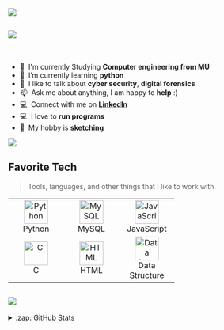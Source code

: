 <img src="https://readme-typing-svg.demolab.com?font=Operator+Mono&size=24&duration=2800&pause=2000&color=242B2E&center=false&vCenter=true&width=940&height=50&lines=👋+Hello+there!+I'm+Shruti+baviskar!">
<h2><img src="borderseperator.gif"></h2>

<br>

- :office: &nbsp;I'm currently Studying **Computer engineering from MU**
- :seedling: &nbsp;I’m currently learning **python**
- :speech_balloon: &nbsp;I like to talk about **cyber security**, **digital forensics**
- :mailbox: &nbsp;Ask me about anything, I am happy to **help** :)
- :computer: &nbsp;Connect with me on **[LinkedIn](https://www.linkedin.com/in/shruti-baviskar)**
- :computer: &nbsp;I love to **run programs**
- :art: &nbsp;My hobby is **sketching**

![](https://komarev.com/ghpvc/?username=PhoeniXxCode)

<h2 align="left" id="PhoeniXxCode-tech">Favorite Tech</h2>

> Tools, languages, and other things that I like to work with.

<table align="center">
  <tr>
    <td align="center" width="96">
      <a href="#PhoeniXxCode-tech">
        <img src="https://upload.wikimedia.org/wikipedia/commons/thumb/c/c3/Python-logo-notext.svg/1200px-Python-logo-notext.svg.png" width="48" height="48" alt="Python" />
      </a>
      <br>Python
    </td>
    <td align="center" width="96">
      <a href="#PhoeniXxCode-tech">
        <img src="https://upload.wikimedia.org/wikipedia/commons/thumb/7/7b/MySQL_Dolphin.jpg/640px-MySQL_Dolphin.jpg" width="48" height="48" alt="MySQL" />
      </a>
      <br>MySQL
    </td>
    <td align="center" width="96">
      <a href="#PhoeniXxCode-tech">
        <img src="https://upload.wikimedia.org/wikipedia/commons/thumb/9/99/Unofficial_JavaScript_logo_2.svg/1024px-Unofficial_JavaScript_logo_2.svg.png" width="48" height="48" alt="JavaScript" />
      </a>
      <br>JavaScript
    </td>
  <tr>
    <td align="center" width="96">
      <a href="#PhoeniXxCode-tech">
        <img src="https://upload.wikimedia.org/wikipedia/commons/thumb/1/18/C_Programming_Language.svg/1024px-C_Programming_Language.svg.png" width="48" height="48" alt="C" />
      </a>
      <br>C
    </td>
    <td align="center" width="96">
      <a href="#PhoeniXxCode-tech">
        <img src="https://upload.wikimedia.org/wikipedia/commons/3/38/HTML5_Badge.svg" width="48" height="48" alt="HTML" />
      </a>
      <br>HTML
    </td>
    <td align="center" width="96">
      <a href="#PhoeniXxCode-tech">
        <img src="https://upload.wikimedia.org/wikipedia/commons/4/4f/Data_Structure_Logo.svg" width="48" height="48" alt="Data Structure" />
      </a>
      <br>Data Structure
    </td>
  </tr>
</table>

<h2><img src="borderseperator.gif"></h2>

<details>
<summary>:zap: GitHub Stats</summary>
</br>
<div align="justify">
  <p align="left" width="auto">
    <img src="https://github-profile-summary-cards.vercel.app/api/cards/profile-details?username=PhoeniXxCode&theme=github" />
  </p>
</div>

<div align="center">
  <h2> <strong> My Github Stats </strong> <img src="borderseperator.gif"></h2>
  <img src="https://github-profile-trophy.vercel.app/?username=PhoeniXxCode&theme=nord&no-frame=true&no-bg=true&row=1&column=7" width="100%" alt="Trophy" align="middle"  /> <br> <br>
</div>
</details>

<!--                                                                                                                                                 
![Snake animation](https://github.com/vitorLostadaC/PhoeniXxCode/blob/output/github-contribution-grid-snake.svg)
https://platane.github.io/snk/ -->
